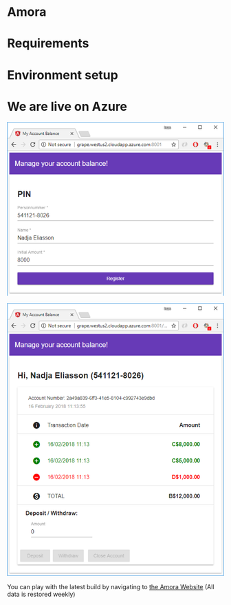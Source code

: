 # Amora

# Requirements

# Environment setup

# We are live on Azure

![Register Page](RegisterPage.png)

![Account Balance](MyAccountBalancePage.png)

You can play with the latest build by navigating to [the Amora Website](http://grape.westus2.cloudapp.azure.com:8001 "Amora Website") (All data is restored weekly)
